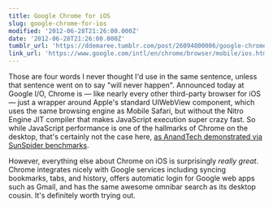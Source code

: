 ```yaml
---
title: Google Chrome for iOS
slug: google-chrome-for-ios
modified: '2012-06-28T21:26:00.000Z'
date: '2012-06-28T21:26:00.000Z'
tumblr_url: 'https://ddemaree.tumblr.com/post/26094800006/google-chrome-for-ios'
link_url: 'https://www.google.com/intl/en/chrome/browser/mobile/ios.html'
---
```

Those are four words I never thought I'd use in the same sentence, unless that sentence went on to say "will never happen". Announced today at Google I/O, Chrome is — like nearly every other third-party browser for iOS — just a wrapper around Apple's standard UIWebView component, which uses the same browsing engine as Mobile Safari, but without the Nitro Engine JIT compiler that makes JavaScript execution super crazy fast. So while JavaScript performance is one of the hallmarks of Chrome on the desktop, that's certainly not the case here, [as AnandTech demonstrated via SunSpider benchmarks](http://www.anandtech.com/show/6060/some-impressions-and-benchmarks-from-chrome-on-ios).

However, everything else about Chrome on iOS is surprisingly _really great_. Chrome integrates nicely with Google services including syncing bookmarks, tabs, and history, offers automatic login for Google web apps such as Gmail, and has the same awesome omnibar search as its desktop cousin. It's definitely worth trying out.

